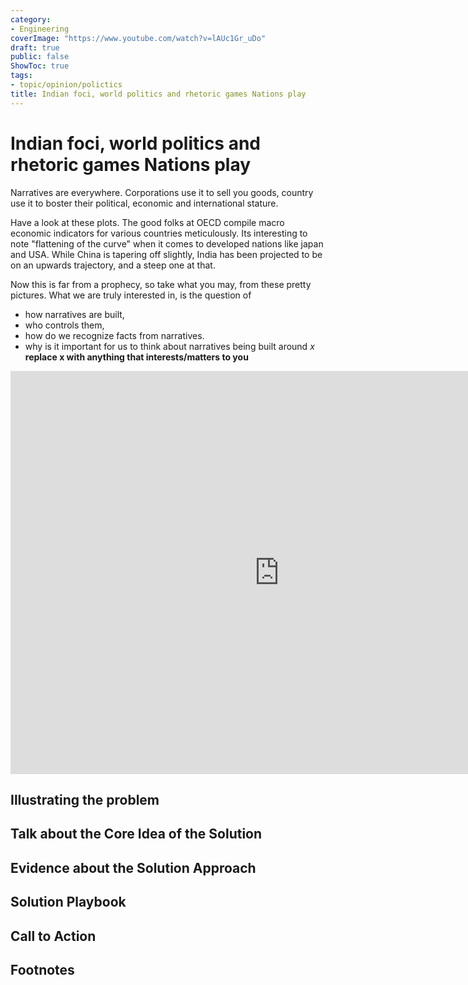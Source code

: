 ```yaml
---
category:
- Engineering
coverImage: "https://www.youtube.com/watch?v=lAUc1Gr_uDo"
draft: true
public: false
ShowToc: true
tags:
- topic/opinion/polictics
title: Indian foci, world politics and rhetoric games Nations play
---
```


# Indian foci, world politics and rhetoric games Nations play

Narratives are everywhere. Corporations use it to sell you goods, country use it to boster their political, economic and international stature.

Have a look at these plots.
The good folks at OECD compile macro economic indicators for various countries meticulously.
Its interesting to note "flattening of the curve" when it comes to developed nations like japan and USA.
While China is tapering off slightly, India has been projected to be on an upwards trajectory, and a steep one at that.

Now this is far from a prophecy, so take what you may, from these pretty pictures.
What we are truly interested in, is the question of
- how narratives are built,
- who controls them,
- how do we recognize facts from narratives.
- why is it important for us to think about narratives being built around *x* **replace x with anything that interests/matters to you**

<iframe src="https://data.oecd.org/chart/7iN7" width="860" height="645" style="border: 0" mozallowfullscreen="true" webkitallowfullscreen="true" allowfullscreen="true">
OECD Chart: Real GDP long-term forecast, Total, Million US dollars, Annual, 2020 -- 2060
</iframe>

## Illustrating the problem

## Talk about the Core Idea of the Solution

## Evidence about the Solution Approach

## Solution Playbook

## Call to Action

## Footnotes
